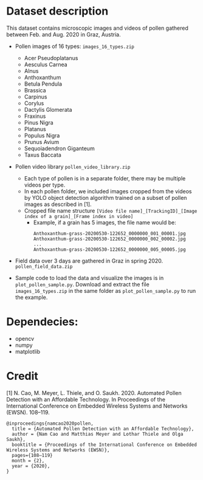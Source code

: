 # Dataset description
This dataset contains microscopic images and videos of pollen gathered between Feb. and Aug. 2020 in Graz, Austria.
- Pollen images of 16 types: `images_16_types.zip` 
	- Acer Pseudoplatanus
	- Aesculus Carnea
	- Alnus
	- Anthoxanthum
	- Betula Pendula
	- Brassica
	- Carpinus
	- Corylus
	- Dactylis Glomerata
	- Fraxinus
	- Pinus Nigra	
	- Platanus
	- Populus Nigra
	- Prunus Avium
	- Sequoiadendron Giganteum
	- Taxus Baccata
	
- Pollen video library `pollen_video_library.zip`
	- Each type of pollen is in a separate folder, there may be multiple videos per type.
	- In each pollen folder, we included images cropped from the videos by YOLO object detection algorithm trained on a subset of pollen images as described in [1].  
	- Cropped file name structure 
		`[Video file name]_[TrackingID]_[Image index of a grain]_[Frame index in video]`
		- Example, if a grain has 5 images, the file name would be:
			```
			Anthoxanthum-grass-20200530-122652_0000000_001_00001.jpg
			Anthoxanthum-grass-20200530-122652_0000000_002_00002.jpg
			...
			Anthoxanthum-grass-20200530-122652_0000000_005_00005.jpg
			```
- Field data over 3 days are gathered in Graz in spring 2020. `pollen_field_data.zip`

- Sample code to load the data and visualize the images is in `plot_pollen_sample.py`. Download and extract the file `images_16_types.zip` in the same folder as `plot_pollen_sample.py` to run the example.


# Dependecies:
- opencv
- numpy
- matplotlib

# Credit
[1] N. Cao, M. Meyer, L. Thiele, and O. Saukh. 2020. Automated Pollen Detection with an Affordable Technology. In Proceedings of the International Conference on Embedded Wireless Systems and Networks (EWSN). 108–119.
```
@inproceedings{namcao2020pollen,
  title = {Automated Pollen Detection with an Affordable Technology},
  author = {Nam Cao and Matthias Meyer and Lothar Thiele and Olga Saukh},
  booktitle = {Proceedings of the International Conference on Embedded Wireless Systems and Networks (EWSN)},
  pages={108–119}
  month = {2},	
  year = {2020},
}
```  

